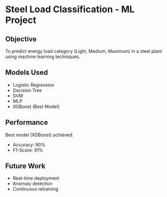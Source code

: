 # Steel Load Classification - ML Project

##  Objective
To predict energy load category (Light, Medium, Maximum) in a steel plant using machine learning techniques.


##  Models Used
- Logistic Regression
- Decision Tree
- SVM
- MLP
- XGBoost (Best Model)

##  Performance
Best model (XGBoost) achieved:
- Accuracy: 90%
- F1-Score: 91%


##  Future Work
- Real-time deployment
- Anomaly detection
- Continuous retraining

